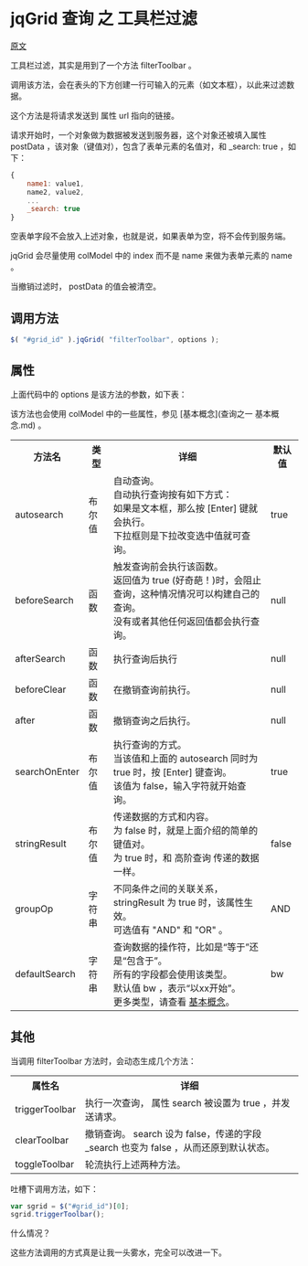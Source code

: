 # jqGrid 查询 之 工具栏过滤

[原文](http://www.trirand.com/jqgridwiki/doku.php?id=wiki:toolbar_searching)

工具栏过滤，其实是用到了一个方法 filterToolbar 。

调用该方法，会在表头的下方创建一行可输入的元素（如文本框），以此来过滤数据。

这个方法是将请求发送到 属性 url 指向的链接。

请求开始时，一个对象做为数据被发送到服务器，这个对象还被填入属性 postData ，该对象（键值对），包含了表单元素的名值对，和 _search: true ，如下：

```js
{
    name1: value1,
    name2, value2,
    ...
    _search: true
}
```

空表单字段不会放入上述对象，也就是说，如果表单为空，将不会传到服务端。

jqGrid 会尽量使用 colModel 中的 index 而不是 name 来做为表单元素的 name 。

当撤销过滤时， postData 的值会被清空。

## 调用方法

```js
$( "#grid_id" ).jqGrid( "filterToolbar", options );
```

## 属性

上面代码中的 options 是该方法的参数，如下表：

该方法也会使用 colModel 中的一些属性，参见 [基本概念](查询之一 基本概念.md) 。

<table>
    <tr>
        <th>方法名</th>
        <th>类型</th>
        <th>详细</th>
        <th>默认值</th>
    </tr>
    <tr>
        <td>autosearch</td>
        <td>布尔值</td>
        <td>
            自动查询。<br />
            自动执行查询按有如下方式：<br />
            如果是文本框，那么按 [Enter] 键就会执行。 <br />
            下拉框则是下拉改变选中值就可查询。
        </td>
        <td>true</td>
    </tr>
    <tr>
        <td>beforeSearch</td>
        <td>函数</td>
        <td>
            触发查询前会执行该函数。<br />
            返回值为 true (好奇葩！)时，会阻止查询，这种情况情况可以构建自己的查询。 <br />
            没有或者其他任何返回值都会执行查询。
        </td>
        <td>null</td>
    </tr>
    <tr>
        <td>afterSearch</td>
        <td>函数</td>
        <td>
            执行查询后执行
        </td>
        <td>null</td>
    </tr>
    <tr>
        <td>beforeClear</td>
        <td>函数</td>
        <td>
            在撤销查询前执行。
        </td>
        <td>null</td>
    </tr>
    <tr>
        <td>after</td>
        <td>函数</td>
        <td>撤销查询之后执行。</td>
        <td>null</td>
    </tr>
    <tr>
        <td>searchOnEnter</td>
        <td>布尔值</td>
        <td>
            执行查询的方式。<br />
            当该值和上面的 autosearch 同时为 true 时，按 [Enter] 键查询。<br />
            该值为 false，输入字符就开始查询。
        </td>
        <td>true</td>
    </tr>
    <tr>
        <td>stringResult</td>
        <td>布尔值</td>
        <td>
            传递数据的方式和内容。 <br />
            为 false 时，就是上面介绍的简单的键值对。 <br />
            为 true 时，和 高阶查询 传递的数据一样。
        </td>
        <td>false</td>
    </tr>
    <tr>
        <td>groupOp</td>
        <td>字符串</td>
        <td>
            不同条件之间的关联关系，stringResult 为 true 时，该属性生效。<br />
            可选值有 "AND" 和 "OR" 。
        </td>
        <td>AND</td>
    </tr>
    <tr>
        <td>defaultSearch</td>
        <td>字符串</td>
        <td>
            查询数据的操作符，比如是“等于”还是“包含于”。<br />
            所有的字段都会使用该类型。 <br />
            默认值 bw ，表示“以xx开始”。<br />
            更多类型，请查看 <a href="查询之一 基本概念.md">基本概念</a>。
        </td>
        <td>bw</td>
    </tr>
</table>

## 其他

当调用 filterToolbar 方法时，会动态生成几个方法：

<table>
    <tr>
        <th>属性名</th>
        <th>详细</th>
    </tr>
    <tr>
        <td>triggerToolbar</td>
        <td>执行一次查询， 属性 search 被设置为 true ，并发送请求。</td>
    </tr>
    <tr>
        <td>clearToolbar</td>
        <td>撤销查询。 search 设为 false，传递的字段 _search 也变为 false ，从而还原到默认状态。 </td>
    </tr>
    <tr>
        <td>toggleToolbar</td>
        <td>轮流执行上述两种方法。</td>
    </tr>
</table>

吐槽下调用方法，如下：

```js
var sgrid = $("#grid_id")[0];
sgrid.triggerToolbar();
```

什么情况？

这些方法调用的方式真是让我一头雾水，完全可以改进一下。